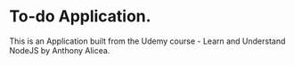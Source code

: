 # To-do Application.

This is an Application built from the Udemy course - Learn and Understand NodeJS by Anthony Alicea.